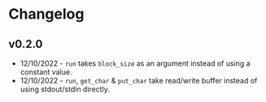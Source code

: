 # Changelog

## v0.2.0

- 12/10/2022 - `run` takes `block_size` as an argument instead of using a constant value.
- 12/10/2022 - `run`, `get_char` & `put_char` take read/write buffer instead of using stdout/stdin directly.

